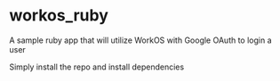 # workos_ruby
A sample ruby app that will utilize WorkOS with Google OAuth to login a user

Simply install the repo and install dependencies
